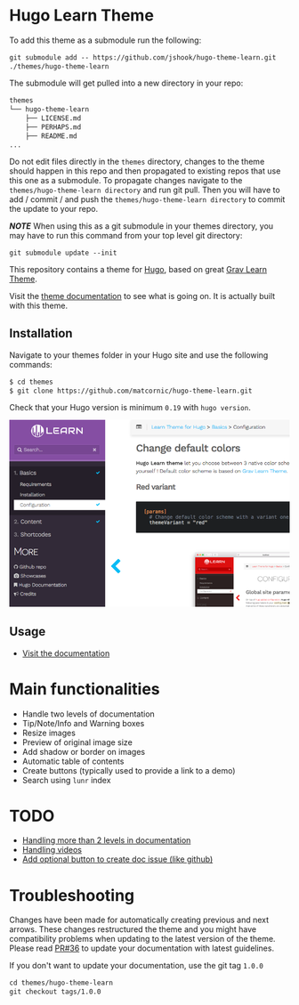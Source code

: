 # Hugo Learn Theme

To add this theme as a submodule run the following:

    git submodule add -- https://github.com/jshook/hugo-theme-learn.git ./themes/hugo-theme-learn

The submodule will get pulled into a new directory in your repo:

```
themes
└── hugo-theme-learn
    ├── LICENSE.md
    ├── PERHAPS.md
    ├── README.md
...
```

Do not edit files directly in the `themes` directory, changes to the theme should happen in this repo and then propagated to existing repos that use this one as a submodule. To propagate changes navigate to the `themes/hugo-theme-learn directory` and run git pull. Then you will have to add / commit / and push the `themes/hugo-theme-learn directory` to commit the update to your repo.

***NOTE*** When using this as a git submodule in your themes directory, you may have to run this command from your top level git directory:
~~~
git submodule update --init
~~~


This repository contains a theme for [Hugo](https://gohugo.io/), based on great [Grav Learn Theme](http://learn.getgrav.org/).

Visit the [theme documentation](https://matcornic.github.io/hugo-learn-doc/basics/what-is-this-hugo-theme/) to see what is going on. It is actually built with this theme.

## Installation
Navigate to your themes folder in your Hugo site and use the following commands:
```
$ cd themes
$ git clone https://github.com/matcornic/hugo-theme-learn.git
```

Check that your Hugo version is minimum `0.19` with `hugo version`.

![Overview](https://github.com/matcornic/hugo-theme-learn/raw/master/images/tn.png)

## Usage

- [Visit the documentation](https://matcornic.github.io/hugo-learn-doc/basics/what-is-this-hugo-theme/)

# Main functionalities

- Handle two levels of documentation
- Tip/Note/Info and Warning boxes
- Resize images
- Preview of original image size
- Add shadow or border on images
- Automatic table of contents
- Create buttons (typically used to provide a link to a demo)
- Search using `lunr` index

# TODO

- [Handling more than 2 levels in documentation](https://github.com/matcornic/hugo-theme-learn/issues/11)
- [Handling videos](https://github.com/matcornic/hugo-theme-learn/issues/13)
- [Add optional button to create doc issue (like github)](https://github.com/matcornic/hugo-theme-learn/issues/14)

# Troubleshooting

Changes have been made for automatically creating previous and next arrows. These changes restructured the theme and you might have compatibility problems when updating to the latest version of the theme. Please read [PR#36](https://github.com/matcornic/hugo-theme-learn/pull/36) to update your documentation with latest guidelines.

If you don't want to update your documentation, use the git tag `1.0.0` 

```shell
cd themes/hugo-theme-learn
git checkout tags/1.0.0
```
